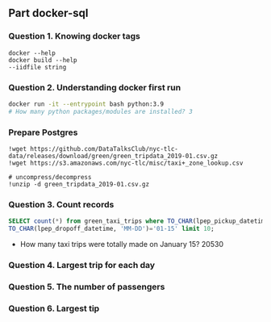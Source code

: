 ## Part docker-sql
### Question 1. Knowing docker tags
```
docker --help
docker build --help
--iidfile string
```

### Question 2. Understanding docker first run
```bash
docker run -it --entrypoint bash python:3.9
# How many python packages/modules are installed? 3
```

### Prepare Postgres
```ipython
!wget https://github.com/DataTalksClub/nyc-tlc-data/releases/download/green/green_tripdata_2019-01.csv.gz
!wget https://s3.amazonaws.com/nyc-tlc/misc/taxi+_zone_lookup.csv

# uncompress/decompress
!unzip -d green_tripdata_2019-01.csv.gz
```

### Question 3. Count records
```sql
SELECT count(*) from green_taxi_trips where TO_CHAR(lpep_pickup_datetime, 'MM-DD')='01-15' and 
TO_CHAR(lpep_dropoff_datetime, 'MM-DD')='01-15' limit 10;
```
  * How many taxi trips were totally made on January 15? 20530

### Question 4. Largest trip for each day
### Question 5. The number of passengers
### Question 6. Largest tip


